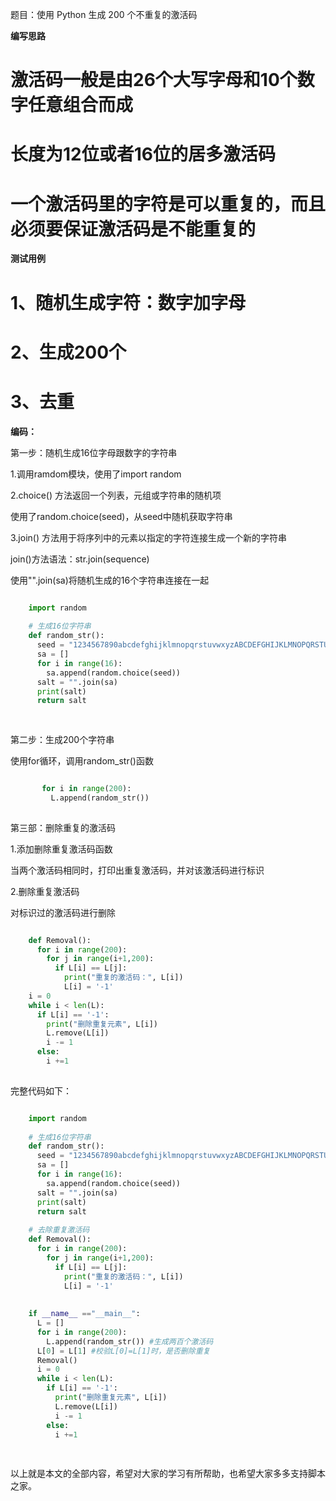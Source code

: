 题目：使用 Python 生成 200 个不重复的激活码

**编写思路**

# 激活码一般是由26个大写字母和10个数字任意组合而成  
# 长度为12位或者16位的居多激活码  
# 一个激活码里的字符是可以重复的，而且必须要保证激活码是不能重复的  

**测试用例**

# 1、随机生成字符：数字加字母  
# 2、生成200个  
# 3、去重  

**编码：**

第一步：随机生成16位字母跟数字的字符串

1.调用ramdom模块，使用了import random

2.choice() 方法返回一个列表，元组或字符串的随机项

使用了random.choice(seed)，从seed中随机获取字符串

3.join() 方法用于将序列中的元素以指定的字符连接生成一个新的字符串

join()方法语法：str.join(sequence)

使用"".join(sa)将随机生成的16个字符串连接在一起

```python

    import random
    
    # 生成16位字符串
    def random_str():
      seed = "1234567890abcdefghijklmnopqrstuvwxyzABCDEFGHIJKLMNOPQRSTUVWXYZ"
      sa = []
      for i in range(16):
        sa.append(random.choice(seed))
      salt = "".join(sa)
      print(salt)
      return salt
    
    
```

第二步：生成200个字符串

使用for循环，调用random_str()函数

```python

       for i in range(200):
         L.append(random_str()) 
    
```

第三部：删除重复的激活码

1.添加删除重复激活码函数

当两个激活码相同时，打印出重复激活码，并对该激活码进行标识

2.删除重复激活码

对标识过的激活码进行删除

```python

    def Removal():
      for i in range(200):
        for j in range(i+1,200):
          if L[i] == L[j]:
            print("重复的激活码：", L[i])
            L[i] = '-1'
    i = 0
    while i < len(L):
      if L[i] == '-1':
        print("删除重复元素", L[i])
        L.remove(L[i])
        i -= 1
      else:
        i +=1
    
```

完整代码如下：

```python

    import random
    
    # 生成16位字符串
    def random_str():
      seed = "1234567890abcdefghijklmnopqrstuvwxyzABCDEFGHIJKLMNOPQRSTUVWXYZ"
      sa = []
      for i in range(16):
        sa.append(random.choice(seed))
      salt = "".join(sa)
      print(salt)
      return salt
    
    # 去除重复激活码
    def Removal():
      for i in range(200):
        for j in range(i+1,200):
          if L[i] == L[j]:
            print("重复的激活码：", L[i])
            L[i] = '-1'
    
    
    if __name__ =="__main__":
      L = []
      for i in range(200):
        L.append(random_str()) #生成两百个激活码
      L[0] = L[1] #校验L[0]=L[1]时，是否删除重复
      Removal()
      i = 0
      while i < len(L):
        if L[i] == '-1':
          print("删除重复元素", L[i])
          L.remove(L[i])
          i -= 1
        else:
          i +=1
    
    
```

以上就是本文的全部内容，希望对大家的学习有所帮助，也希望大家多多支持脚本之家。

